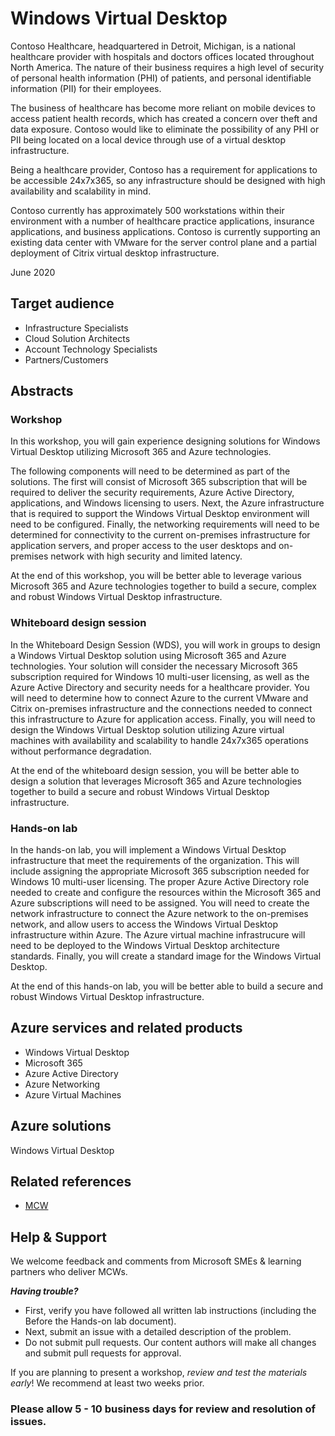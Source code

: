 # Windows Virtual Desktop

Contoso Healthcare, headquartered in Detroit, Michigan, is a national healthcare provider with hospitals and doctors offices located throughout North America. The nature of their business requires a high level of security of personal health information (PHI) of patients, and personal identifiable information (PII) for their employees.

The business of healthcare has become more reliant on mobile devices to access patient health records, which has created a concern over theft and data exposure.  Contoso would like to eliminate the possibility of any PHI or PII being located on a local device through use of a virtual desktop infrastructure.

Being a healthcare provider, Contoso has a requirement for applications to be accessible 24x7x365, so any infrastructure should be designed with high availability and scalability in mind.

Contoso currently has approximately 500 workstations within their environment with a number of healthcare practice applications, insurance applications, and business applications.  Contoso is currently supporting an existing data center with VMware for the server control plane and a partial deployment of Citrix virtual desktop infrastructure.

June 2020

## Target audience

- Infrastructure Specialists
- Cloud Solution Architects
- Account Technology Specialists
- Partners/Customers

## Abstracts

### Workshop

In this workshop, you will gain experience designing solutions for Windows Virtual Desktop utilizing Microsoft 365 and Azure technologies.

The following components will need to be determined as part of the solutions. The first will consist of Microsoft 365 subscription that will be required to deliver the security requirements, Azure Active Directory, applications, and Windows licensing to users. Next, the Azure infrastructure that is required to support the Windows Virtual Desktop environment will need to be configured. Finally, the networking requirements will need to be determined for connectivity to the current on-premises infrastructure for application servers, and proper access to the user desktops and on-premises network with high security and limited latency.

At the end of this workshop, you will be better able to leverage various Microsoft 365 and Azure technologies together to build a secure, complex and robust Windows Virtual Desktop infrastructure.

### Whiteboard design session

In the Whiteboard Design Session (WDS), you will work in groups to design a Windows Virtual Desktop solution using Microsoft 365 and Azure technologies. Your solution will consider the necessary Microsoft 365 subscription required for Windows 10 multi-user licensing, as well as the Azure Active Directory and security needs for a healthcare provider.  You will need to determine how to connect Azure to the current VMware and Citrix on-premises infrastructure and the connections needed to connect this infrastructure to Azure for application access. Finally, you will need to design the Windows Virtual Desktop solution utilizing Azure virtual machines with availability and scalability to handle 24x7x365 operations without performance degradation.

At the end of the whiteboard design session, you will be better able to design a solution that leverages Microsoft 365 and Azure technologies together to build a secure and robust Windows Virtual Desktop infrastructure.

### Hands-on lab

In the hands-on lab, you will implement a Windows Virtual Desktop infrastructure that meet the requirements of the organization.  This will include assigning the appropriate Microsoft 365 subscription needed for Windows 10 multi-user licensing.  The proper Azure Active Directory role needed to create and configure the resources within the Microsoft 365 and Azure subscriptions will need to be assigned.  You will need to create the network infrastructure to connect the Azure network to the on-premises network, and allow users to access the Windows Virtual Desktop infrastructure within Azure.  The Azure virtual machine infrastrucure will need to be deployed to the Windows Virtual Desktop architecture standards.  Finally, you will create a standard image for the Windows Virtual Desktop.

At the end of this hands-on lab, you will be better able to build a secure and robust Windows Virtual Desktop infrastructure.

## Azure services and related products

- Windows Virtual Desktop
- Microsoft 365
- Azure Active Directory
- Azure Networking
- Azure Virtual Machines


## Azure solutions

Windows Virtual Desktop

## Related references

- [MCW](https://github.com/Microsoft/MCW)

## Help & Support

We welcome feedback and comments from Microsoft SMEs & learning partners who deliver MCWs.  

***Having trouble?***

- First, verify you have followed all written lab instructions (including the Before the Hands-on lab document).
- Next, submit an issue with a detailed description of the problem.
- Do not submit pull requests. Our content authors will make all changes and submit pull requests for approval.

If you are planning to present a workshop, *review and test the materials early*! We recommend at least two weeks prior.

### Please allow 5 - 10 business days for review and resolution of issues.
